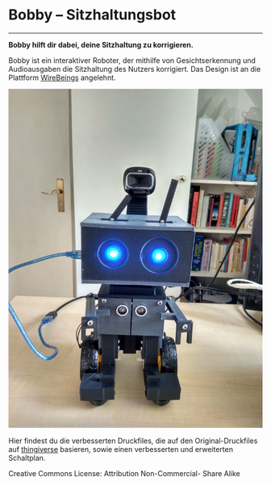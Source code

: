 # Bobby – Sitzhaltungsbot
---
**Bobby hilft dir dabei, deine Sitzhaltung zu korrigieren.**


Bobby ist ein interaktiver Roboter, der mithilfe von Gesichtserkennung und Audioausgaben die Sitzhaltung des Nutzers korrigiert. Das Design ist an die Plattform [WireBeings](http://wirebeings.com) angelehnt. 

![Image](https://github.com/mguedmini/bobby-hardware/raw/master/bobby-komplett-deckblatt.jpg)

Hier findest du die verbesserten Druckfiles, die auf den Original-Druckfiles auf [thingiverse](https://www.thingiverse.com/thing:1252523) basieren, sowie einen verbesserten und erweiterten Schaltplan.     

Creative Commons License: Attribution Non-Commercial- Share Alike
